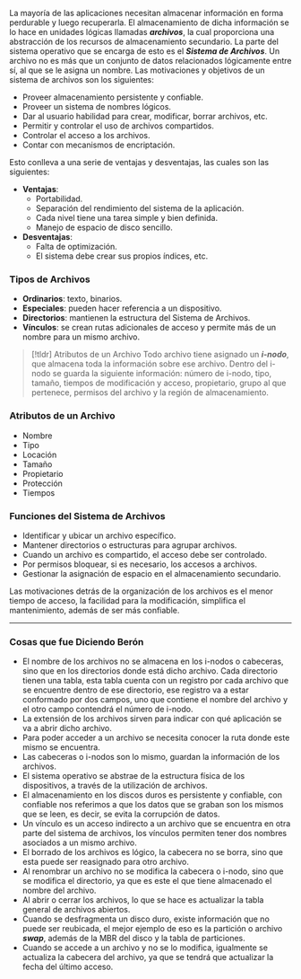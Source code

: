 

La mayoría de las aplicaciones necesitan almacenar información en forma perdurable y luego recuperarla. El almacenamiento de dicha información se lo hace en unidades lógicas llamadas ***archivos***, la cual proporciona una abstracción de los recursos de almacenamiento secundario. La parte del sistema operativo que se encarga de esto es el ***Sistema de Archivos***.
Un archivo no es más que un conjunto de datos relacionados lógicamente entre sí, al que se le asigna un nombre. Las motivaciones y objetivos de un sistema de archivos son los siguientes:

- Proveer almacenamiento persistente y confiable.
- Proveer un sistema de nombres lógicos.
- Dar al usuario habilidad para crear, modificar, borrar archivos, etc.
- Permitir y controlar el uso de archivos compartidos.
- Controlar el acceso a los archivos.
- Contar con mecanismos de encriptación.

Esto conlleva a una serie de ventajas y desventajas, las cuales son las siguientes:

- **Ventajas**:
	- Portabilidad.
	- Separación del rendimiento del sistema de la aplicación.
	- Cada nivel tiene una tarea simple y bien definida.
	- Manejo de espacio de disco sencillo.
- **Desventajas**:
	- Falta de optimización.
	- El sistema debe crear sus propios índices, etc.

### Tipos de Archivos

- **Ordinarios**: texto, binarios.
- **Especiales**: pueden hacer referencia a un dispositivo.
- **Directorios**: mantienen la estructura del Sistema de Archivos.
- **Vínculos**: se crean rutas adicionales de acceso y permite más de un nombre para un mismo archivo.

>[!tldr] Atributos de un Archivo
>Todo archivo tiene asignado un ***i-nodo***, que almacena toda la información sobre ese archivo. Dentro del i-nodo se guarda la siguiente información: número de i-nodo, tipo, tamaño, tiempos de modificación y acceso, propietario, grupo al que pertenece, permisos del archivo y la región de almacenamiento.

### Atributos de un Archivo

- Nombre
- Tipo
- Locación
- Tamaño
- Propietario
- Protección
- Tiempos

### Funciones del Sistema de Archivos

- Identificar y ubicar un archivo específico.
- Mantener directorios o estructuras para agrupar archivos.
- Cuando un archivo es compartido, el acceso debe ser controlado.
- Por permisos bloquear, si es necesario, los accesos a archivos.
- Gestionar la asignación de espacio en el almacenamiento secundario.

Las motivaciones detrás de la organización de los archivos es el menor tiempo de acceso, la facilidad para la modificación, simplifica el mantenimiento, además de ser más confiable.

---

### Cosas que fue Diciendo Berón

- El nombre de los archivos no se almacena en los i-nodos o cabeceras, sino que en los directorios donde está dicho archivo. Cada directorio tienen una tabla, esta tabla cuenta con un registro por cada archivo que se encuentre dentro de ese directorio, ese registro va a estar conformado por dos campos, uno que contiene el nombre del archivo y el otro campo contendrá el número de i-nodo.
- La extensión de los archivos sirven para indicar con qué aplicación se va a abrir dicho archivo.
- Para poder acceder a un archivo se necesita conocer la ruta donde este mismo se encuentra.
- Las cabeceras o i-nodos son lo mismo, guardan la información de los archivos.
- El sistema operativo se abstrae de la estructura física de los dispositivos, a través de la utilización de archivos.
- El almacenamiento en los discos duros es persistente y confiable, con confiable nos referimos a que los datos que se graban son los mismos que se leen, es decir, se evita la corrupción de datos.
- Un vínculo es un acceso indirecto a un archivo que se encuentra en otra parte del sistema de archivos, los vínculos permiten tener dos nombres asociados a un mismo archivo.
- El borrado de los archivos es lógico, la cabecera no se borra, sino que esta puede ser reasignado para otro archivo.
- Al renombrar un archivo no se modifica la cabecera o i-nodo, sino que se modifica el directorio, ya que es este el que tiene almacenado el nombre del archivo.
- Al abrir o cerrar los archivos, lo que se hace es actualizar la tabla general de archivos abiertos.
- Cuando se desfragmenta un disco duro, existe información que no puede ser reubicada, el mejor ejemplo de eso es la partición o archivo ***swap***, además de la MBR del disco y la tabla de particiones.
- Cuando se accede a un archivo y no se lo modifica, igualmente se actualiza la cabecera del archivo, ya que se tendrá que actualizar la fecha del último acceso.